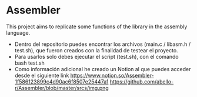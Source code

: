 # Assembler
This project aims to replicate some functions of the library in the assembly language.

* Dentro del repositorio puedes encontrar los archivos (main.c / libasm.h / test.sh), que fueron creados con la finalidad de testear el proyecto.
* Para usarlos solo debes ejecutar el script (test.sh), con el comando bash test.sh
* Como información adicional he creado un Notion al que puedes acceder desde el siguiente link https://www.notion.so/Assembler-1f586123899c4d90ac6f8507e25447a1
https://github.com/abello-r/Assembler/blob/master/srcs/img.png
